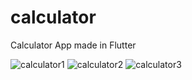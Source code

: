 # calculator

Calculator App made in Flutter

![calculator1](https://github.com/user-attachments/assets/52bfd5cd-701b-4ae2-ab31-11e5d9cc74b4)
![calculator2](https://github.com/user-attachments/assets/1faf7f44-3e7b-4463-ada9-d097b2f9b2fc)
![calculator3](https://github.com/user-attachments/assets/bd2b29ba-3075-4ce5-ac0a-30c6090ed3e7)
